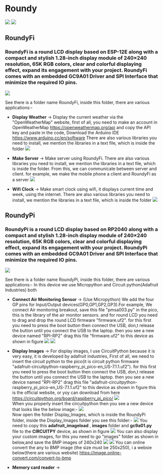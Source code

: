 # Roundy
<img src= "https://github.com/sbcshop/Roundy/blob/main/images/img1.png" />
<img src= "https://github.com/sbcshop/Roundy/blob/main/images/img.png" />

## RoundyFi
### RoundyFi is a round LCD display based on ESP-12E along with a compact and stylish 1.28-inch display module of 240×240 resolution, 65K RGB colors, clear and colorful displaying effect, expand its engagement with your project. RoundyFi comes with an embedded GC9A01 Driver and SPI Interface that minimize the required IO pins.
<img src= "https://github.com/sbcshop/Roundy/blob/main/images/img3.png" />

See there is a folder name RoundyFi, inside this folder, there are various applications:-
  * **Display Weather** -> Display the current weather via the "OpenWeatherMap" website, first of all, you need to make an account in OpenWeatherMap
    https://openweathermap.org/api and copy the API key and paste in the code, 
    Download the Arduino IDE https://www.arduino.cc/en/software
    There are also various libraries you need to install, we mention the libraries in a text file, which is inside the folder
    <img src= "https://github.com/sbcshop/Roundy/blob/main/images/img2.png" />
  
  * **Make Server**  -> Make server using RoundyFi. There are also various libraries you need to install, we mention the libraries in a text file, which is inside the folder.
    From this, we can communicate between server and client. for example, we make the mobile phone a client and RoundyFi as a server
    <img src= "https://github.com/sbcshop/Roundy/blob/main/images/img4.png" />

  * **Wifi Clock**  -> Make smart clock using wifi, it displays current time and week, using the internet. There are also various libraries you need to install, we mention the             libraries in a text file, which is inside the folder
    <img src= "https://github.com/sbcshop/Roundy/blob/main/images/img5.png" />

## RoundyPi
### RoundyPi is a round LCD display based on RP2040 along with a compact and stylish 1.28-inch display module of 240×240 resolution, 65K RGB colors, clear and colorful displaying effect, expand its engagement with your project. RoundyPi comes with an embedded GC9A01 Driver and SPI Interface that minimize the required IO pins. 
<img src= "https://github.com/sbcshop/Roundy/blob/main/images/img7.png" />

See there is a folder name RoundyPi, inside this folder, there are various applications:-
In this device we use Micropython and Circuit python(Adafruit Industries) both 

  * **Connect Air Monitoring Sensor** -> (Use Micropython) We add the four GP pins for Input/Output devices(GP0,GP1,GP2,GP3).For example, We connect Air monitoring breakout,         save this file "pmsa003.py" in the pico, this is the library of the air monitor sensors. and for round LCD you need to drag and drop the round LCD firmware "firmware.uf2".       for this first you need to press the boot button then connect the USB, don,t release the button until you connect the USB to the laptop. then you see a new device named         "RPI-RP2" drag this file "firmware.uf2" to this device as shown in figure 
    <img src= "https://github.com/sbcshop/Roundy/blob/main/images/img13.png" />
    <img src= "https://github.com/sbcshop/Roundy/blob/main/images/img6.png" />

  * **Display Images** -> For display images, I use CircuitPython because it is very easy, it is developed by adafruit industries, First of all, we need to insert the circuit         python to the pico(it is circuit python firmware "adafruit-circuitpython-raspberry_pi_pico-en_US-7.1.1.uf2"). for this first you need to press the boot button then connect      the USB, don,t release the button until you connect the USB to the laptop. then you see a new device named "RPI-RP2" drag this file 
    "adafruit-circuitpython- raspberry_pi_pico-en_US-7.1.1.uf2" to this device as shown in figure 
    this is the official website, or yoy can download from here https://circuitpython.org/board/raspberry_pi_pico/
    <img src= "https://github.com/sbcshop/Roundy/blob/main/images/img13.png" />  
    When you properly insert the circuitpython then you see a new device that looks like the below image:-
    <img src= "https://github.com/sbcshop/Roundy/blob/main/images/img11.png" />  
    Now open the folder Display_Images, which is inside the RoundyPi folder, inside the Display_Images folder you see this folder:-
    <img src= "https://github.com/sbcshop/Roundy/blob/main/images/img14.JPG" /> 
    You need to copy this **adafruit_imageload** , **images**  folder and  **gc9a01.py**  file to the  **CIRCUITPY**  device, as shown in figure
    <img src= "https://github.com/sbcshop/Roundy/blob/main/images/img12.png" /> 
    You can also display your custom images, for this you need to go "images" folder as shown in below,and save the BMP images of 240x240 
    <img src= "https://github.com/sbcshop/Roundy/blob/main/images/img16.png" /> 
    <img src= "https://github.com/sbcshop/Roundy/blob/main/images/img17.png" /> 
    You can online convert the any to BMP image (the size must be 250x250), i a websie below(there are various website)
    https://image.online-convert.com/convert-to-bmp
 
  
  
  
  * **Memory card reader** -> 







